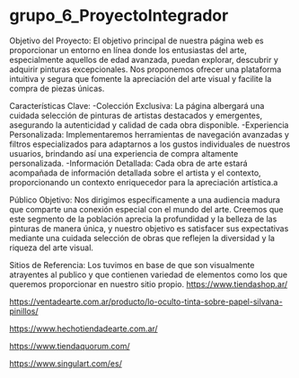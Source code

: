 # grupo_6_ProyectoIntegrador
Objetivo del Proyecto:
El objetivo principal de nuestra página web es proporcionar un entorno en línea donde los entusiastas del arte, especialmente aquellos de edad avanzada, puedan explorar, descubrir y adquirir pinturas excepcionales. Nos proponemos ofrecer una plataforma intuitiva y segura que fomente la apreciación del arte visual y facilite la compra de piezas únicas.

Características Clave:
-Colección Exclusiva: La página albergará una cuidada selección de pinturas de artistas destacados y emergentes, asegurando la autenticidad y calidad de cada obra disponible.
-Experiencia Personalizada: Implementaremos herramientas de navegación avanzadas y filtros especializados para adaptarnos a los gustos individuales de nuestros usuarios, brindando así una experiencia de compra altamente personalizada.
-Información Detallada: Cada obra de arte estará acompañada de información detallada sobre el artista y el contexto, proporcionando un contexto enriquecedor para la apreciación artística.a

Público Objetivo:
Nos dirigimos específicamente a una audiencia madura que comparte una conexión especial con el mundo del arte. Creemos que este segmento de la población aprecia la profundidad y la belleza de las pinturas de manera única, y nuestro objetivo es satisfacer sus expectativas mediante una cuidada selección de obras que reflejen la diversidad y la riqueza del arte visual.

Sitios de Referencia:
Los tuvimos en base de que son visualmente atrayentes al publico y que contienen variedad de elementos como los que queremos proporcionar en nuestro sitio propio.
https://www.tiendashop.ar/

https://ventadearte.com.ar/producto/lo-oculto-tinta-sobre-papel-silvana-pinillos/

https://www.hechotiendadearte.com.ar/

https://www.tiendaquorum.com/

https://www.singulart.com/es/